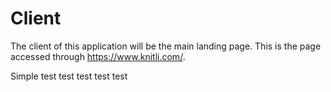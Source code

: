 # Client

The client of this application will be the main landing page. This is the page accessed through https://www.knitli.com/.

Simple test test test test test
